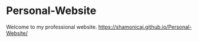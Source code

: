 # Personal-Website
Welcome to my professional website.
https://shamonicaj.github.io/Personal-Website/
